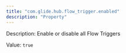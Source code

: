 ```yaml
---
title: "com.glide.hub.flow_trigger.enabled"
description: "Property"
---
```


Description: Enable or disable all Flow Triggers

Value: `true`